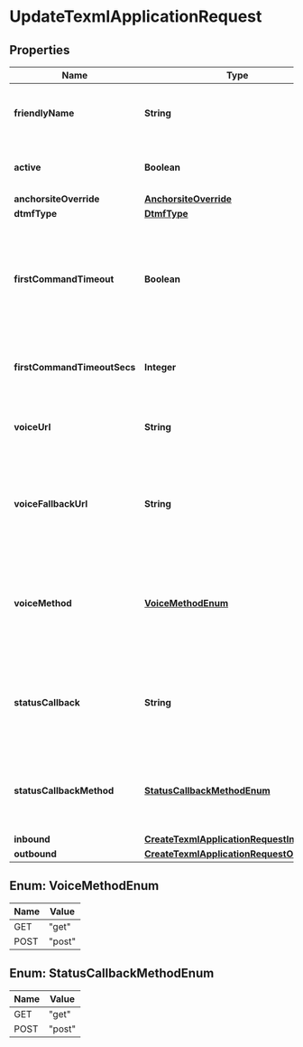 

# UpdateTexmlApplicationRequest

## Properties

Name | Type | Description | Notes
------------ | ------------- | ------------- | -------------
**friendlyName** | **String** | A user-assigned name to help manage the application. | 
**active** | **Boolean** | Specifies whether the connection can be used. |  [optional]
**anchorsiteOverride** | [**AnchorsiteOverride**](AnchorsiteOverride.md) |  |  [optional]
**dtmfType** | [**DtmfType**](DtmfType.md) |  |  [optional]
**firstCommandTimeout** | **Boolean** | Specifies whether calls to phone numbers associated with this connection should hangup after timing out. |  [optional]
**firstCommandTimeoutSecs** | **Integer** | Specifies how many seconds to wait before timing out a dial command. |  [optional]
**voiceUrl** | **String** | URL to which Telnyx will deliver your XML Translator webhooks. | 
**voiceFallbackUrl** | **String** | URL to which Telnyx will deliver your XML Translator webhooks if we get an error response from your voice_url. |  [optional]
**voiceMethod** | [**VoiceMethodEnum**](#VoiceMethodEnum) | HTTP request method Telnyx will use to interact with your XML Translator webhooks. Either &#39;get&#39; or &#39;post&#39;. |  [optional]
**statusCallback** | **String** | URL for Telnyx to send requests to containing information about call progress events. |  [optional]
**statusCallbackMethod** | [**StatusCallbackMethodEnum**](#StatusCallbackMethodEnum) | HTTP request method Telnyx should use when requesting the status_callback URL. |  [optional]
**inbound** | [**CreateTexmlApplicationRequestInbound**](CreateTexmlApplicationRequestInbound.md) |  |  [optional]
**outbound** | [**CreateTexmlApplicationRequestOutbound**](CreateTexmlApplicationRequestOutbound.md) |  |  [optional]



## Enum: VoiceMethodEnum

Name | Value
---- | -----
GET | &quot;get&quot;
POST | &quot;post&quot;



## Enum: StatusCallbackMethodEnum

Name | Value
---- | -----
GET | &quot;get&quot;
POST | &quot;post&quot;



